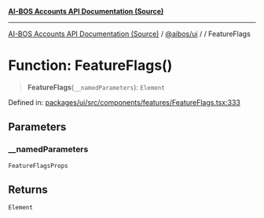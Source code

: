 [**AI-BOS Accounts API Documentation (Source)**](../../../README.md)

***

[AI-BOS Accounts API Documentation (Source)](../../../README.md) / [@aibos/ui](../README.md) / [](../README.md) / FeatureFlags

# Function: FeatureFlags()

> **FeatureFlags**(`__namedParameters`): `Element`

Defined in: [packages/ui/src/components/features/FeatureFlags.tsx:333](https://github.com/pohlai88/accounts/blob/48103fb36d28b2b9bfb33472b6de2f719773cde9/packages/ui/src/components/features/FeatureFlags.tsx#L333)

## Parameters

### \_\_namedParameters

`FeatureFlagsProps`

## Returns

`Element`
